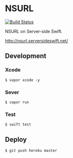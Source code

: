 # NSURL

[![Build Status](https://travis-ci.org/tnantoka/NSURL.svg?branch=master)](https://travis-ci.org/tnantoka/NSURL)

NSURL on Server-side Swift.

http://nsurl.serversideswift.net/ 

## Development

### Xcode

```
$ vapor xcode -y
```

### Sever

```
$ vapor run
```

### Test

```
$ swift test
```

## Deploy

```
$ git push heroku master
```
